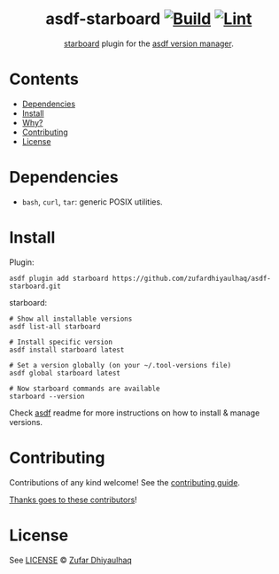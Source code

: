 <div align="center">

# asdf-starboard [![Build](https://github.com/zufardhiyaulhaq/asdf-starboard/actions/workflows/build.yml/badge.svg)](https://github.com/zufardhiyaulhaq/asdf-starboard/actions/workflows/build.yml) [![Lint](https://github.com/zufardhiyaulhaq/asdf-starboard/actions/workflows/lint.yml/badge.svg)](https://github.com/zufardhiyaulhaq/asdf-starboard/actions/workflows/lint.yml)


[starboard](https://github.com/aquasecurity/starboard) plugin for the [asdf version manager](https://asdf-vm.com).

</div>

# Contents

- [Dependencies](#dependencies)
- [Install](#install)
- [Why?](#why)
- [Contributing](#contributing)
- [License](#license)

# Dependencies

- `bash`, `curl`, `tar`: generic POSIX utilities.

# Install

Plugin:

```shell
asdf plugin add starboard https://github.com/zufardhiyaulhaq/asdf-starboard.git
```

starboard:

```shell
# Show all installable versions
asdf list-all starboard

# Install specific version
asdf install starboard latest

# Set a version globally (on your ~/.tool-versions file)
asdf global starboard latest

# Now starboard commands are available
starboard --version
```

Check [asdf](https://github.com/asdf-vm/asdf) readme for more instructions on how to
install & manage versions.

# Contributing

Contributions of any kind welcome! See the [contributing guide](contributing.md).

[Thanks goes to these contributors](https://github.com/zufardhiyaulhaq/asdf-starboard/graphs/contributors)!

# License

See [LICENSE](LICENSE) © [Zufar Dhiyaulhaq](https://github.com/zufardhiyaulhaq/)
